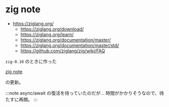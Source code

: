 # zig note

- https://ziglang.org/
  - https://ziglang.org/download/
  - https://ziglang.org/learn/
  - https://ziglang.org/documentation/master/
  - https://ziglang.org/documentation/master/std/
  - https://github.com/ziglang/zig/wiki/FAQ

`zig-0.10` のときに作った

[zig note](https://zenn.dev/ousttrue/books/b2ec4e93bdc5c4)

の更新。

:::note async/await の復活を待っていたのだが…
時間がかかりそうなので、待たすに再開。
:::
